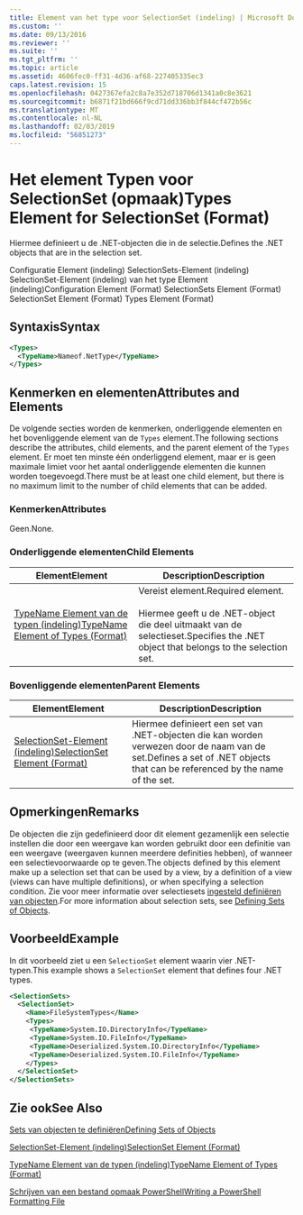 ```yaml
---
title: Element van het type voor SelectionSet (indeling) | Microsoft Docs
ms.custom: ''
ms.date: 09/13/2016
ms.reviewer: ''
ms.suite: ''
ms.tgt_pltfrm: ''
ms.topic: article
ms.assetid: 4606fec0-ff31-4d36-af68-227405335ec3
caps.latest.revision: 15
ms.openlocfilehash: 0427367efa2c8a7e352d718706d1341a0c8e3621
ms.sourcegitcommit: b6871f21bd666f9cd71dd336bb3f844cf472b56c
ms.translationtype: MT
ms.contentlocale: nl-NL
ms.lasthandoff: 02/03/2019
ms.locfileid: "56851273"
---
```

# <a name="types-element-for-selectionset-format"></a><span data-ttu-id="9433e-102">Het element Typen voor SelectionSet (opmaak)</span><span class="sxs-lookup"><span data-stu-id="9433e-102">Types Element for SelectionSet (Format)</span></span>

<span data-ttu-id="9433e-103">Hiermee definieert u de .NET-objecten die in de selectie.</span><span class="sxs-lookup"><span data-stu-id="9433e-103">Defines the .NET objects that are in the selection set.</span></span>

<span data-ttu-id="9433e-104">Configuratie Element (indeling) SelectionSets-Element (indeling) SelectionSet-Element (indeling) van het type Element (indeling)</span><span class="sxs-lookup"><span data-stu-id="9433e-104">Configuration Element (Format) SelectionSets Element (Format) SelectionSet Element (Format) Types Element (Format)</span></span>

## <a name="syntax"></a><span data-ttu-id="9433e-105">Syntaxis</span><span class="sxs-lookup"><span data-stu-id="9433e-105">Syntax</span></span>

```xml
<Types>
  <TypeName>Nameof.NetType</TypeName>
</Types>

```

## <a name="attributes-and-elements"></a><span data-ttu-id="9433e-106">Kenmerken en elementen</span><span class="sxs-lookup"><span data-stu-id="9433e-106">Attributes and Elements</span></span>

<span data-ttu-id="9433e-107">De volgende secties worden de kenmerken, onderliggende elementen en het bovenliggende element van de `Types` element.</span><span class="sxs-lookup"><span data-stu-id="9433e-107">The following sections describe the attributes, child elements, and the parent element of the `Types` element.</span></span> <span data-ttu-id="9433e-108">Er moet ten minste één onderliggend element, maar er is geen maximale limiet voor het aantal onderliggende elementen die kunnen worden toegevoegd.</span><span class="sxs-lookup"><span data-stu-id="9433e-108">There must be at least one child element, but there is no maximum limit to the number of child elements that can be added.</span></span>

### <a name="attributes"></a><span data-ttu-id="9433e-109">Kenmerken</span><span class="sxs-lookup"><span data-stu-id="9433e-109">Attributes</span></span>

<span data-ttu-id="9433e-110">Geen.</span><span class="sxs-lookup"><span data-stu-id="9433e-110">None.</span></span>

### <a name="child-elements"></a><span data-ttu-id="9433e-111">Onderliggende elementen</span><span class="sxs-lookup"><span data-stu-id="9433e-111">Child Elements</span></span>

|<span data-ttu-id="9433e-112">Element</span><span class="sxs-lookup"><span data-stu-id="9433e-112">Element</span></span>|<span data-ttu-id="9433e-113">Description</span><span class="sxs-lookup"><span data-stu-id="9433e-113">Description</span></span>|
|-------------|-----------------|
|[<span data-ttu-id="9433e-114">TypeName Element van de typen (indeling)</span><span class="sxs-lookup"><span data-stu-id="9433e-114">TypeName Element of Types (Format)</span></span>](./typename-element-for-types-format.md)|<span data-ttu-id="9433e-115">Vereist element.</span><span class="sxs-lookup"><span data-stu-id="9433e-115">Required element.</span></span><br /><br /> <span data-ttu-id="9433e-116">Hiermee geeft u de .NET-object die deel uitmaakt van de selectieset.</span><span class="sxs-lookup"><span data-stu-id="9433e-116">Specifies the .NET object that belongs to the selection set.</span></span>|

### <a name="parent-elements"></a><span data-ttu-id="9433e-117">Bovenliggende elementen</span><span class="sxs-lookup"><span data-stu-id="9433e-117">Parent Elements</span></span>

|<span data-ttu-id="9433e-118">Element</span><span class="sxs-lookup"><span data-stu-id="9433e-118">Element</span></span>|<span data-ttu-id="9433e-119">Description</span><span class="sxs-lookup"><span data-stu-id="9433e-119">Description</span></span>|
|-------------|-----------------|
|[<span data-ttu-id="9433e-120">SelectionSet-Element (indeling)</span><span class="sxs-lookup"><span data-stu-id="9433e-120">SelectionSet Element (Format)</span></span>](./selectionset-element-format.md)|<span data-ttu-id="9433e-121">Hiermee definieert een set van .NET-objecten die kan worden verwezen door de naam van de set.</span><span class="sxs-lookup"><span data-stu-id="9433e-121">Defines a set of .NET objects that can be referenced by the name of the set.</span></span>|

## <a name="remarks"></a><span data-ttu-id="9433e-122">Opmerkingen</span><span class="sxs-lookup"><span data-stu-id="9433e-122">Remarks</span></span>

<span data-ttu-id="9433e-123">De objecten die zijn gedefinieerd door dit element gezamenlijk een selectie instellen die door een weergave kan worden gebruikt door een definitie van een weergave (weergaven kunnen meerdere definities hebben), of wanneer een selectievoorwaarde op te geven.</span><span class="sxs-lookup"><span data-stu-id="9433e-123">The objects defined by this element make up a selection set that can be used by a view, by a definition of a view (views can have multiple definitions), or when specifying a selection condition.</span></span>  <span data-ttu-id="9433e-124">Zie voor meer informatie over selectiesets [ingesteld definiëren van objecten](./defining-selection-sets.md).</span><span class="sxs-lookup"><span data-stu-id="9433e-124">For more information about selection sets, see [Defining Sets of Objects](./defining-selection-sets.md).</span></span>

## <a name="example"></a><span data-ttu-id="9433e-125">Voorbeeld</span><span class="sxs-lookup"><span data-stu-id="9433e-125">Example</span></span>

<span data-ttu-id="9433e-126">In dit voorbeeld ziet u een `SelectionSet` element waarin vier .NET-typen.</span><span class="sxs-lookup"><span data-stu-id="9433e-126">This example shows a `SelectionSet` element that defines four .NET types.</span></span>

```xml
<SelectionSets>
  <SelectionSet>
    <Name>FileSystemTypes</Name>
    <Types>
     <TypeName>System.IO.DirectoryInfo</TypeName>
     <TypeName>System.IO.FileInfo</TypeName>
     <TypeName>Deserialized.System.IO.DirectoryInfo</TypeName>
     <TypeName>Deserialized.System.IO.FileInfo</TypeName>
    </Types>
  </SelectionSet>
</SelectionSets>
```

## <a name="see-also"></a><span data-ttu-id="9433e-127">Zie ook</span><span class="sxs-lookup"><span data-stu-id="9433e-127">See Also</span></span>

[<span data-ttu-id="9433e-128">Sets van objecten te definiëren</span><span class="sxs-lookup"><span data-stu-id="9433e-128">Defining Sets of Objects</span></span>](./defining-selection-sets.md)

[<span data-ttu-id="9433e-129">SelectionSet-Element (indeling)</span><span class="sxs-lookup"><span data-stu-id="9433e-129">SelectionSet Element (Format)</span></span>](./selectionset-element-format.md)

[<span data-ttu-id="9433e-130">TypeName Element van de typen (indeling)</span><span class="sxs-lookup"><span data-stu-id="9433e-130">TypeName Element of Types (Format)</span></span>](./typename-element-for-types-format.md)

[<span data-ttu-id="9433e-131">Schrijven van een bestand opmaak PowerShell</span><span class="sxs-lookup"><span data-stu-id="9433e-131">Writing a PowerShell Formatting File</span></span>](./writing-a-powershell-formatting-file.md)
